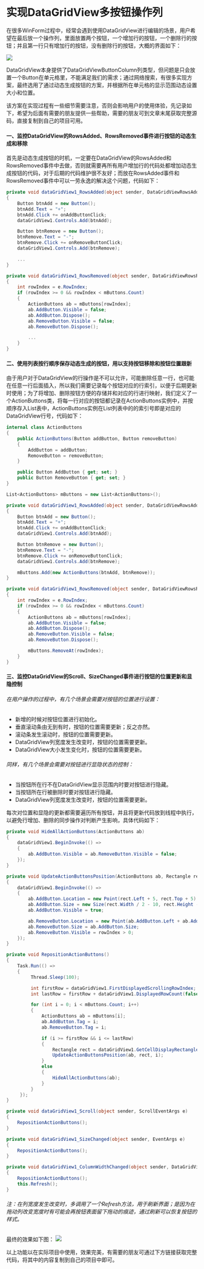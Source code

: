 # 实现DataGridView多按钮操作列

在很多WinForm过程中，经常会遇到使用DataGridView进行编辑的场景，用户希望在最后放一个操作列，里面放置两个按钮，一个增加行的按钮，一个删除行的按钮；并且第一行只有增加行的按钮，没有删除行的按钮，大概的界面如下：

![]( http://res.dayuan.tech/images/datagridview01.png )

DataGridView本身提供了DataGridViewButtonColumn列类型，但问题是只会放置一个Button在单元格里，不能满足我们的需求；通过网络搜索，有很多实现方案，最终选用了通过动态生成按钮的方案，并根据所在单元格的显示范围动态设置大小和位置。

该方案在实现过程有一些细节需要注意，否则会影响用户的使用体验，先记录如下，希望为后面有需要的朋友提供一些帮助，需要的朋友可到文章末尾获取完整源码，直接复制到自己的项目可用。

#### 一、监控DataGridView的RowsAdded、RowsRemoved事件进行按钮的动态生成和移除

首先是动态生成按钮的时机，一定要在DataGridView的RowsAdded和RowsRemoved事件中去做，否则就需要再所有用户增加行的代码处都增加动态生成按钮的代码，对于后期的代码维护很不友好；而放在RowsAdded事件和RowsRemoved事件中可以一劳永逸的解决这个问题，代码如下：

```c#
private void dataGridView1_RowsAdded(object sender, DataGridViewRowsAddedEventArgs e)
{
	Button btnAdd = new Button();
	btnAdd.Text = "+";
	btnAdd.Click += onAddButtonClick;
	dataGridView1.Controls.Add(btnAdd);

	Button btnRemove = new Button();
	btnRemove.Text = "-";
	btnRemove.Click += onRemoveButtonClick;
	dataGridView1.Controls.Add(btnRemove);

	...
}

private void dataGridView1_RowsRemoved(object sender, DataGridViewRowsRemovedEventArgs e)
{
    int rowIndex = e.RowIndex;
	if (rowIndex >= 0 && rowIndex < mButtons.Count)
	{
		ActionButtons ab = mButtons[rowIndex];
		ab.AddButton.Visible = false;
		ab.AddButton.Dispose();
		ab.RemoveButton.Visible = false;
		ab.RemoveButton.Dispose();

		...
	}
}
```



#### 二、使用列表按行顺序保存动态生成的按钮，用以支持按钮移除和按钮位置跟新

由于用户对于DataGridView的行操作是不可以允许，可能删除任意一行，也可能在任意一行后面插入，所以我们需要记录每个按钮对应的行索引，以便于后期更新时使用；为了将增加、删除按钮方便的存储并和对应的行进行映射，我们定义了一个ActionButtons类，将每一行对应的按钮都记录在ActionButtons实例中，并按顺序存入List表中，ActionButtons实例在List列表中的的索引号即是对应的DataGridView行号，代码如下：

```c#
internal class ActionButtons
{
    public ActionButtons(Button addButton, Button removeButton)
    {
        AddButton = addButton;
        RemoveButton = removeButton;
    }

    public Button AddButton { get; set; }
    public Button RemoveButton { get; set; }
}

List<ActionButtons> mButtons = new List<ActionButtons>();

private void dataGridView1_RowsAdded(object sender, DataGridViewRowsAddedEventArgs e)
{
	Button btnAdd = new Button();
	btnAdd.Text = "+";
	btnAdd.Click += onAddButtonClick;
	dataGridView1.Controls.Add(btnAdd);

	Button btnRemove = new Button();
	btnRemove.Text = "-";
	btnRemove.Click += onRemoveButtonClick;
	dataGridView1.Controls.Add(btnRemove);

	mButtons.Add(new ActionButtons(btnAdd, btnRemove));
}

private void dataGridView1_RowsRemoved(object sender, DataGridViewRowsRemovedEventArgs e)
{
    int rowIndex = e.RowIndex;
	if (rowIndex >= 0 && rowIndex < mButtons.Count)
	{
		ActionButtons ab = mButtons[rowIndex];
		ab.AddButton.Visible = false;
		ab.AddButton.Dispose();
		ab.RemoveButton.Visible = false;
		ab.RemoveButton.Dispose();

		mButtons.RemoveAt(rowIndex);
	}
}
```



#### 三、监控DataGridView的Scroll、SizeChanged事件进行按钮的位置更新和显隐控制

###### 	在用户操作的过程中，有几个场景会需要对按钮的位置进行设置：

  - 新增的时候对按钮位置进行初始化。
  - 垂直滚动条由无到有时，按钮的位置需要更新；反之亦然。
  - 滚动条发生滚动时，按钮的位置需要更新。
  - DataGridView列宽度发生改变时，按钮的位置需要更新。
  - DataGridView大小发生变化时，按钮的位置需要更新。

###### 同样，有几个场景会需要对按钮进行显隐状态的控制：

- 当按钮所在行不在DataGridView显示范围内时要对按钮进行隐藏。
- 当按钮所在行被删除时要对按钮进行隐藏。
- DataGridView列宽度发生改变时，按钮的位置需要更新。

每次对位置和显隐的更新都需要遍历所有按钮，并且将更新代码放到线程中执行，以避免行增加、删除的同步操作对判断产生影响，具体代码如下：

```c#
private void HideAllActionButtons(ActionButtons ab)
{
    dataGridView1.BeginInvoke(() =>
    {
    	ab.AddButton.Visible = ab.RemoveButton.Visible = false;
    });
}

private void UpdateActionButtonsPosition(ActionButtons ab, Rectangle rect, int rowIndex)
{
    dataGridView1.BeginInvoke(() =>
    {
    	ab.AddButton.Location = new Point(rect.Left + 5, rect.Top + 5);
    	ab.AddButton.Size = new Size(rect.Width / 2 - 10, rect.Height - 10);
    	ab.AddButton.Visible = true;

    	ab.RemoveButton.Location = new Point(ab.AddButton.Left + ab.AddButton.Width + 5, rect.Top + 5);
    	ab.RemoveButton.Size = ab.AddButton.Size;
    	ab.RemoveButton.Visible = rowIndex > 0;
    });
}

private void RepositionActionButtons()
{
    Task.Run(() =>
    {
         Thread.Sleep(100);

         int firstRow = dataGridView1.FirstDisplayedScrollingRowIndex;
         int lastRow = firstRow + dataGridView1.DisplayedRowCount(false);

         for (int i = 0; i < mButtons.Count; i++)
         {
             ActionButtons ab = mButtons[i];
             ab.AddButton.Tag = i;
             ab.RemoveButton.Tag = i;

             if (i >= firstRow && i <= lastRow)
             {
                 Rectangle rect = dataGridView1.GetCellDisplayRectangle(btnColIndex, i, false);
                 UpdateActionButtonsPosition(ab, rect, i);
             }
             else
             {
                 HideAllActionButtons(ab);
             }
         }
     });
}

private void dataGridView1_Scroll(object sender, ScrollEventArgs e)
{
    RepositionActionButtons();
}

private void dataGridView1_SizeChanged(object sender, EventArgs e)
{
    RepositionActionButtons();
}

private void dataGridView1_ColumnWidthChanged(object sender, DataGridViewColumnEventArgs e)
{
    RepositionActionButtons();
    this.Refresh();
}

```

###### 注：在列宽度发生改变时，多调用了一个Refresh方法，用于刷新界面；是因为在拖动列改变宽度时有可能会再按钮表面留下拖动的痕迹，通过刷新可以恢复按钮的样式。

最终的效果如下图：
![]( http://res.dayuan.tech/images/datagridview02.png )

以上功能以在实际项目中使用，效果完美，有需要的朋友可通过下方链接获取完整代码，将其中的内容复制到自己的项目中即可。
